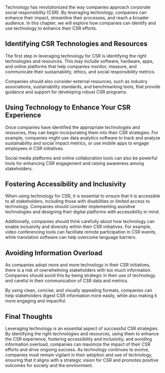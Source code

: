 
Technology has revolutionized the way companies approach corporate social responsibility (CSR). By leveraging technology, companies can enhance their impact, streamline their processes, and reach a broader audience. In this chapter, we will explore how companies can identify and use technology to enhance their CSR efforts.

Identifying CSR Technologies and Resources
------------------------------------------

The first step in leveraging technology for CSR is identifying the right technologies and resources. This may include software, hardware, apps, and online platforms that help companies monitor, measure, and communicate their sustainability, ethics, and social responsibility metrics.

Companies should also consider external resources, such as industry associations, sustainability standards, and benchmarking tools, that provide guidance and support for developing robust CSR programs.

Using Technology to Enhance Your CSR Experience
-----------------------------------------------

Once companies have identified the appropriate technologies and resources, they can begin incorporating them into their CSR strategies. For example, companies might use data analytics software to track and analyze sustainability and social impact metrics, or use mobile apps to engage employees in CSR initiatives.

Social media platforms and online collaboration tools can also be powerful tools for enhancing CSR engagement and raising awareness among stakeholders.

Fostering Accessibility and Inclusivity
---------------------------------------

When using technology for CSR, it is essential to ensure that it is accessible to all stakeholders, including those with disabilities or limited access to technology. Companies should consider implementing assistive technologies and designing their digital platforms with accessibility in mind.

Additionally, companies should think carefully about how technology can enable inclusivity and diversity within their CSR initiatives. For example, video conferencing tools can facilitate remote participation in CSR events, while translation software can help overcome language barriers.

Avoiding Information Overload
-----------------------------

As companies adopt more and more technology in their CSR initiatives, there is a risk of overwhelming stakeholders with too much information. Companies should avoid this by being strategic in their use of technology and careful in their communication of CSR data and metrics.

By using clean, concise, and visually appealing formats, companies can help stakeholders digest CSR information more easily, while also making it more engaging and impactful.

Final Thoughts
--------------

Leveraging technology is an essential aspect of successful CSR strategies. By identifying the right technologies and resources, using them to enhance the CSR experience, fostering accessibility and inclusivity, and avoiding information overload, companies can maximize the impact of their CSR efforts and drive ongoing success. As technology continues to evolve, companies must remain vigilant in their adoption and use of technology, ensuring that it aligns with a strategic vision for CSR and promotes positive outcomes for society and the environment.

